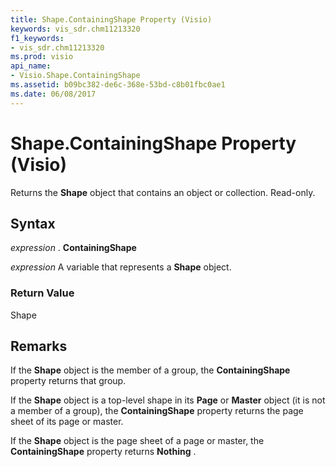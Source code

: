 ```yaml
---
title: Shape.ContainingShape Property (Visio)
keywords: vis_sdr.chm11213320
f1_keywords:
- vis_sdr.chm11213320
ms.prod: visio
api_name:
- Visio.Shape.ContainingShape
ms.assetid: b09bc382-de6c-368e-53bd-c8b01fbc0ae1
ms.date: 06/08/2017
---
```



# Shape.ContainingShape Property (Visio)

Returns the **Shape** object that contains an object or collection. Read-only.


## Syntax

 _expression_ . **ContainingShape**

 _expression_ A variable that represents a **Shape** object.


### Return Value

Shape


## Remarks

If the **Shape** object is the member of a group, the **ContainingShape** property returns that group.

If the **Shape** object is a top-level shape in its **Page** or **Master** object (it is not a member of a group), the **ContainingShape** property returns the page sheet of its page or master.

If the **Shape** object is the page sheet of a page or master, the **ContainingShape** property returns **Nothing** .


